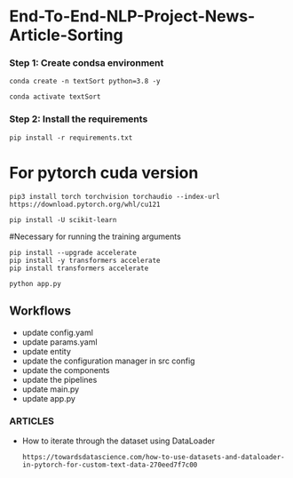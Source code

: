 # End-To-End-NLP-Project-News-Article-Sorting

### Step 1: Create condsa environment
```
conda create -n textSort python=3.8 -y
```
```
conda activate textSort
```

### Step 2: Install the requirements
```
pip install -r requirements.txt
```

# For pytorch cuda version
``` 
pip3 install torch torchvision torchaudio --index-url https://download.pytorch.org/whl/cu121
```

```
pip install -U scikit-learn
```

#Necessary for running the training arguments
```
pip install --upgrade accelerate
pip install -y transformers accelerate
pip install transformers accelerate
```

```
python app.py
```


## Workflows
- update config.yaml
- update  params.yaml
- update entity
- update the configuration manager in src config
- update the components
- update the pipelines
- update main.py
- update app.py


### ARTICLES
- How to iterate through the dataset using DataLoader
    ```
    https://towardsdatascience.com/how-to-use-datasets-and-dataloader-in-pytorch-for-custom-text-data-270eed7f7c00
    ```